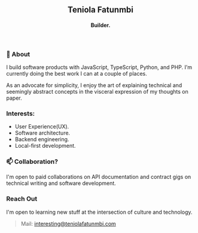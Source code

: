  
<h2 align="center">Teniola Fatunmbi</h2>

<h4 align="center">
Builder.
</h4>

<br />

### 💬 About
I build software products with JavaScript, TypeScript, Python, and PHP. I'm currently doing the best work I can at a couple of places. 

As an advocate for simplicity, I enjoy the art of explaining technical and seemingly abstract concepts in the visceral expression of my thoughts on paper.


### Interests:
- User Experience(UX).
- Software architecture.
- Backend engineering.
- Local-first development.

###  📫 Collaboration? 
I'm open to paid collaborations on API documentation and contract gigs on technical writing and software development.

### Reach Out
I'm open to learning new stuff at the intersection of culture and technology.
> Mail: interesting@teniolafatunmbi.com


<!---
devteni/devteni is a ✨ special ✨ repository because its `README.md` (this file) appears on your GitHub profile.
You can click the Preview link to take a look at your changes.
--->
